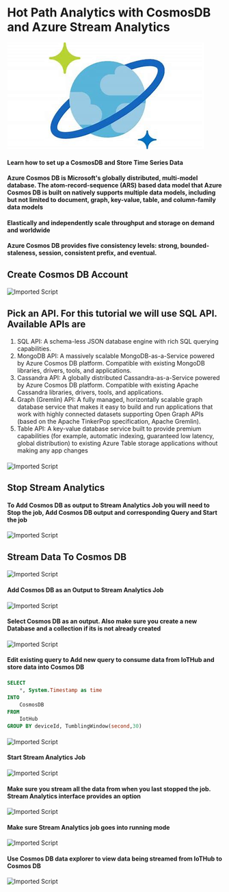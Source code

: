# Hot Path Analytics with CosmosDB and Azure Stream Analytics

![Header Image](images/cosmosdb.jpg)

#### Learn how to set up a CosmosDB and Store Time Series Data

#### Azure Cosmos DB is Microsoft's globally distributed, multi-model database. The atom-record-sequence (ARS) based data model that Azure Cosmos DB is built on natively supports multiple data models, including but not limited to document, graph, key-value, table, and column-family data models

#### Elastically and independently scale throughput and storage on demand and worldwide

#### Azure Cosmos DB provides five consistency levels: strong, bounded-staleness, session, consistent prefix, and eventual. 


## Create Cosmos DB Account

####

![Imported Script](https://github.com/rangv/AzureIoTLabs/blob/master/CosmosDB/images/01_Create_CosmosDB.png "Create Cosmos DB")

####

## Pick an API. For this tutorial we will use SQL API. Available APIs are

####

1. SQL API: A schema-less JSON database engine with rich SQL querying capabilities.
2. MongoDB API: A massively scalable MongoDB-as-a-Service powered by Azure Cosmos DB platform. Compatible with existing MongoDB libraries, drivers, tools, and applications.
3. Cassandra API: A globally distributed Cassandra-as-a-Service powered by Azure Cosmos DB platform. Compatible with existing Apache Cassandra libraries, drivers, tools, and applications.
4. Graph (Gremlin) API: A fully managed, horizontally scalable graph database service that makes it easy to build and run applications that work with highly connected datasets supporting Open Graph APIs (based on the Apache TinkerPop specification, Apache Gremlin).
5. Table API: A key-value database service built to provide premium capabilities (for example, automatic indexing, guaranteed low latency, global distribution) to existing Azure Table storage applications without making any app changes

####

![Imported Script](https://github.com/rangv/AzureIoTLabs/blob/master/CosmosDB/images/02_Create_CosmosDB_Submit.png "Create Cosmos DB")

####


## Stop Stream Analytics

####

#### To Add Cosmos DB as output to Stream Analytics Job you will need to Stop the job, Add Cosmos DB output and corresponding Query and Start the job

####

![Imported Script](https://github.com/rangv/AzureIoTLabs/blob/master/CosmosDB/images/03_stop_stream_analytics_job.png "Stop Stream Analytics Job")

####


## Stream Data To Cosmos DB

####

![Imported Script](https://github.com/rangv/AzureIoTLabs/blob/master/CosmosDB/images/04_click_output.png "Stream Data to Cosmos DB")

####

#### Add Cosmos DB as an Output to Stream Analytics Job

####

![Imported Script](https://github.com/rangv/AzureIoTLabs/blob/master/CosmosDB/images/05_add_cosmosdb.png "Stream Data to Cosmos DB")

####

#### Select Cosmos DB as an output. Also make sure you create a new Database and a collection if its is not already created

####

![Imported Script](https://github.com/rangv/AzureIoTLabs/blob/master/CosmosDB/images/06_create_output.png "Select Cosmos DB Account")

####

#### Edit existing query to Add new query to consume data from IoTHub and store data into Cosmos DB 

####

```sql
SELECT
    *, System.Timestamp as time
INTO
    CosmosDB
FROM
    IotHub
GROUP BY deviceId, TumblingWindow(second,30)
```

####

![Imported Script](https://github.com/rangv/AzureIoTLabs/blob/master/CosmosDB/images/07_Edit_Query.png "Edit Query")

####

#### Start Stream Analytics Job

####

![Imported Script](https://github.com/rangv/AzureIoTLabs/blob/master/CosmosDB/images/08_start_asa.png "Start Stream Analytics Job")

####

#### Make sure you stream all the data from when you last stopped the job. Stream Analytics interface provides an option

####

![Imported Script](https://github.com/rangv/AzureIoTLabs/blob/master/CosmosDB/images/09_when_last_stopped.png "Stream Data to Cosmos DB")

####

#### Make sure Stream Analytics job goes into running mode

####

![Imported Script](https://github.com/rangv/AzureIoTLabs/blob/master/CosmosDB/images/10_running.png "Stream Data to Cosmos DB")

####

#### Use Cosmos DB data explorer to view data being streamed from IoTHub to Cosmos DB

####

![Imported Script](https://github.com/rangv/AzureIoTLabs/blob/master/CosmosDB/images/11_cosmosdb_data_explorer.png "Stream Data to Cosmos DB")

####
